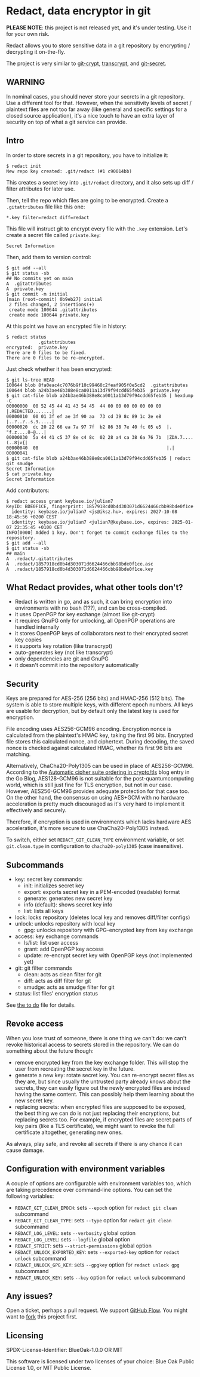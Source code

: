 # Redact, data encryptor in git

**PLEASE NOTE**: this project is not released yet, and it's under testing. Use it for your own risk.

Redact allows you to store sensitive data in a git repository by encrypting / decrypting it on-the-fly.

The project is very similar to [git-crypt](https://github.com/AGWA/git-crypt), [transcrypt](https://github.com/elasticdog/transcrypt), and [git-secret](https://github.com/sobolevn/git-secret).

## WARNING

In nominal cases, you should never store your secrets in a git repository. Use a different tool for that. However, when the sensitivity levels of secret / plaintext files are not too far away (like general and specific settings for a closed source application), it's a nice touch to have an extra layer of security on top of what a git service can provide.

## Intro

In order to store secrets in a git repository, you have to initialize it:

```shell
$ redact init
New repo key created: .git/redact (#1 c90014bb)
```

This creates a secret key into `.git/redact` directory, and it also sets up diff / filter attributes for later use.

Then, tell the repo which files are going to be encrypted. Create a `.gitattributes` file like this one:

```text
*.key filter=redact diff=redact
```

This file will instruct git to encrypt every file with the `.key` extension. Let's create a secret file called `private.key`:

```text
Secret Information
```

Then, add them to version control:

```shell
$ git add --all
$ git status -sb
## No commits yet on main
A  .gitattributes
A  private.key
$ git commit -m initial
[main (root-commit) 0b9eb27] initial
 2 files changed, 2 insertions(+)
 create mode 100644 .gitattributes
 create mode 100644 private.key
```

At this point we have an encrypted file in history:

```shell
$ redact status
            .gitattributes
encrypted:  private.key
There are 0 files to be fixed.
There are 0 files to be re-encrypted.
```

Just check whether it has been encrypted:

```text
$ git ls-tree HEAD
100644 blob 8fa0eac4c7076b9f10c99460c2feaf905f0e5cd2  .gitattributes
100644 blob a24b3ae46b388e8ca0011a13d79f94cdd65feb35  private.key
$ git cat-file blob a24b3ae46b388e8ca0011a13d79f94cdd65feb35 | hexdump -C
00000000  00 52 45 44 41 43 54 45  44 00 00 00 00 00 00 00  |.REDACTED.......|
00000010  00 01 3f ef ae 3f 90 aa  73 cd 39 8c 89 1c 2e e8  |..?..?..s.9.....|
00000020  dc 20 22 66 ea 7a 97 7f  b2 86 38 7e 40 fc 05 e5  |. "f.z....8~@...|
00000030  5a 44 41 c5 37 8e c4 8c  02 28 a4 ca 38 6a 76 7b  |ZDA.7....(..8jv{|
00000040  08                                                |.|
00000041
$ git cat-file blob a24b3ae46b388e8ca0011a13d79f94cdd65feb35 | redact git smudge
Secret Information
$ cat private.key
Secret Information
```

Add contributors:

```text
$ redact access grant keybase.io/julian7
KeyID: BDE0F1CE, fingerprint: 1857918cd0b4d303071d6624466cbb98bde0f1ce
  identity: keybase.io/julian7 <js@iksz.hu>, expires: 2027-10-08 18:45:56 +0200 CEST
  identity: keybase.io/julian7 <julian7@keybase.io>, expires: 2025-01-07 22:35:45 +0100 CET
INFO[0000] Added 1 key. Don't forget to commit exchange files to the repository.
$ git add --all
$ git status -sb
## main
A  .redact/.gitattributes
A  .redact/1857918cd0b4d303071d6624466cbb98bde0f1ce.asc
A  .redact/1857918cd0b4d303071d6624466cbb98bde0f1ce.key
```

## What Redact provides, what other tools don't?

* Redact is written in go, and as such, it can bring encryption into environments with no bash (???), and can be cross-compiled.
* it uses OpenPGP for key exchange (almost like git-crypt)
* it requires GnuPG only for unlocking, all OpenPGP operations are handled internally
* it stores OpenPGP keys of collaborators next to their encrypted secret key copies
* it supports key rotation (like transcrypt)
* auto-generates key (not like transcrypt)
* only dependencies are git and GnuPG
* it doesn't commit into the repository automatically

## Security

Keys are prepared for AES-256 (256 bits) and HMAC-256 (512 bits). The system is able to store multiple keys, with different epoch numbers. All keys are usable for decryption, but by default only the latest key is used for encryption.

File encoding uses AES256-GCM96 encoding. Encryption nonce is calculated from the plaintext's HMAC key, taking the first 96 bits. Encrypted file stores this calculated nonce, and ciphertext. During decoding, the saved nonce is checked against calculated HMAC, whether its first 96 bits are matching.

Alternatively, ChaCha20-Poly1305 can be used in place of AES256-GCM96. According to the [Automatic cipher suite ordering in crypto/tls](https://go.dev/blog/tls-cipher-suites) blog entry in the Go Blog, AES128-GCM96 is not suitable for the post-quantumcomputing world, which is still just fine for TLS encryption, but not in our case. However, AES256-GCM96 provides adequate protection for that case too. On the other hand, the consensus on using AES+GCM with no hardware acceleration is pretty much discouraged as it's very hard to implement it effectively and securely.

Therefore, if encryption is used in environments which lacks hardware AES acceleration, it's more secure to use ChaCha20-Poly1305 instead.

To switch, either set `REDACT_GIT_CLEAN_TYPE` environment variable, or set `git.clean.type` in configuration to `chacha20-poly1305` (case insensitive).

## Subcommands

* key: secret key commands:
  * init: initializes secret key
  * export: exports secret key in a PEM-encoded (readable) format
  * generate: generates new secret key
  * info (default): shows secret key info
  * list: lists all keys
* lock: locks repository (deletes local key and removes diff/filter configs)
* unlock: unlocks repository with local key
  * gpg: unlocks repository with GPG-encrypted key from key exchange
* access: key exchange commands
  * ls/list: list user access
  * grant: add OpenPGP key access
  * update: re-encrypt secret key with OpenPGP keys (not implemented yet)
* git: git filter commands
  * clean: acts as clean filter for git
  * diff: acts as diff filter for git
  * smudge: acts as smudge filter for git
* status: list files' encryption status

See [the to do](TODO.md) file for details.

## Revoke access

When you lose trust of someone, there is one thing we can't do: we can't revoke
historical access to secrets stored in the repository. We can do something about the future though:

* remove encrypted key from the key exchange folder. This will stop the user from recreating the secret key in the future.
* generate a new key: rotate secret key. You can re-encrypt secret files as they are, but since usually the untrusted party already knows about the secrets, they can easily figure out the newly encrypted files are indeed having the same content. This can possibly help them learning about the new secret key.
* replacing secrets: when encrypted files are supposed to be exposed, the best thing we can do is not just replacing their encryptions, but replacing secrets too. For example, if encrypted files are secret parts of key pairs (like a TLS certificate), we might want to revoke the full certificate altogether, generating new ones.

As always, play safe, and revoke all secrets if there is any chance it can cause damage.

## Configuration with environment variables

A couple of options are configurable with environment variables too, which are taking precedence over command-line options. You can set the following variables:

* `REDACT_GIT_CLEAN_EPOCH`: sets `--epoch` option for `redact git clean` subcommand
* `REDACT_GIT_CLEAN_TYPE`: sets `--type` option for `redact git clean` subcommand
* `REDACT_LOG_LEVEL`: sets `--verbosity` global option
* `REDACT_LOG_LEVEL`: sets `--logfile` global option
* `REDACT_STRICT`: sets `--strict-permissions` global option
* `REDACT_UNLOCK_EXPORTED_KEY`: sets `--exported-key` option for `redact unlock` subcommand
* `REDACT_UNLOCK_GPG_KEY`: sets `--gpgkey` option for `redact unlock gpg` subcommand
* `REDACT_UNLOCK_KEY`: sets `--key` option for `redact unlock` subcommand

## Any issues?

Open a ticket, perhaps a pull request. We support [GitHub Flow](https://guides.github.com/introduction/flow/). You might want to [fork](https://guides.github.com/activities/forking/) this project first.

## Licensing

SPDX-License-Identifier: BlueOak-1.0.0 OR MIT

This software is licensed under two licenses of your choice: Blue Oak Public License 1.0, or MIT Public License.
